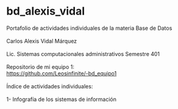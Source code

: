 # bd_alexis_vidal
Portafolio de actividades individuales de la materia Base de Datos <br />
<br />
Carlos Alexis Vidal Márquez <br />
<br />
Lic. Sistemas computacionales administrativos Semestre 401 <br />
<br />
Repositorio de mi equipo 1: <br />
https://github.com/Leosinfinite/-bd_equipo1 <br />
<br />
Índice de actividades individuales: <br />
<br />
  1- Infografía de los sistemas de información <br />  
